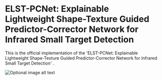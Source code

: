 # ELST-PCNet: Explainable Lightweight Shape-Texture Guided Predictor-Corrector Network for Infrared Small Target Detection

This is the official implementation of the 'ELST-PCNet: Explainable Lightweight Shape-Texture Guided Predictor-Corrector Network for Infrared Small Target Detection' .

![Optional image alt text](ELMT-PCNet.jpg)